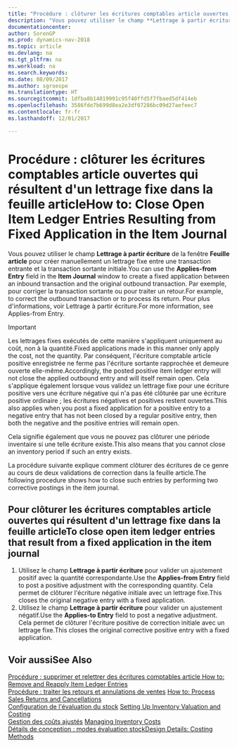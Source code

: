 ```yaml
---
title: "Procédure : clôturer les écritures comptables article ouvertes qui résultent d'un lettrage fixe dans la feuille article"
description: "Vous pouvez utiliser le champ **Lettrage à partir écriture** de la fenêtre **Feuille article** pour créer manuellement un lettrage fixe entre une transaction entrante et la transaction sortante initiale. Par exemple, pour corriger la transaction sortante ou pour traiter un retour."
documentationcenter: 
author: SorenGP
ms.prod: dynamics-nav-2018
ms.topic: article
ms.devlang: na
ms.tgt_pltfrm: na
ms.workload: na
ms.search.keywords: 
ms.date: 08/09/2017
ms.author: sgroespe
ms.translationtype: HT
ms.sourcegitcommit: 1dfba8b14019991c95f40ffd5f7fbaed5df414eb
ms.openlocfilehash: 3586fde7b699d8ea2e3df07286bc09d27aefeec7
ms.contentlocale: fr-fr
ms.lasthandoff: 12/01/2017

---
```

# <a name="how-to-close-open-item-ledger-entries-resulting-from-fixed-application-in-the-item-journal"></a><span data-ttu-id="38cb5-104">Procédure : clôturer les écritures comptables article ouvertes qui résultent d'un lettrage fixe dans la feuille article</span><span class="sxs-lookup"><span data-stu-id="38cb5-104">How to: Close Open Item Ledger Entries Resulting from Fixed Application in the Item Journal</span></span>
<span data-ttu-id="38cb5-105">Vous pouvez utiliser le champ **Lettrage à partir écriture** de la fenêtre **Feuille article** pour créer manuellement un lettrage fixe entre une transaction entrante et la transaction sortante initiale.</span><span class="sxs-lookup"><span data-stu-id="38cb5-105">You can use the **Applies-from Entry** field in the **Item Journal** window to create a fixed application between an inbound transaction and the original outbound transaction.</span></span> <span data-ttu-id="38cb5-106">Par exemple, pour corriger la transaction sortante ou pour traiter un retour.</span><span class="sxs-lookup"><span data-stu-id="38cb5-106">For example, to correct the outbound transaction or to process its return.</span></span> <span data-ttu-id="38cb5-107">Pour plus d'informations, voir Lettrage à partir écriture.</span><span class="sxs-lookup"><span data-stu-id="38cb5-107">For more information, see Applies-from Entry.</span></span>  

> [!IMPORTANT]  
>  <span data-ttu-id="38cb5-108">Les lettrages fixes exécutés de cette manière s'appliquent uniquement au coût, non à la quantité.</span><span class="sxs-lookup"><span data-stu-id="38cb5-108">Fixed applications made in this manner only apply the cost, not the quantity.</span></span> <span data-ttu-id="38cb5-109">Par conséquent, l'écriture comptable article positive enregistrée ne ferme pas l'écriture sortante rapprochée et demeure ouverte elle-même.</span><span class="sxs-lookup"><span data-stu-id="38cb5-109">Accordingly, the posted positive item ledger entry will not close the applied outbound entry and will itself remain open.</span></span> <span data-ttu-id="38cb5-110">Cela s'applique également lorsque vous validez un lettrage fixe pour une écriture positive vers une écriture négative qui n'a pas été clôturée par une écriture positive ordinaire ; les écritures négatives et positives restent ouvertes.</span><span class="sxs-lookup"><span data-stu-id="38cb5-110">This also applies when you post a fixed application for a positive entry to a negative entry that has not been closed by a regular positive entry, then both the negative and the positive entries will remain open.</span></span>  
>   
>  <span data-ttu-id="38cb5-111">Cela signifie également que vous ne pouvez pas clôturer une période inventaire si une telle écriture existe.</span><span class="sxs-lookup"><span data-stu-id="38cb5-111">This also means that you cannot close an inventory period if such an entry exists.</span></span>  

<span data-ttu-id="38cb5-112">La procédure suivante explique comment clôturer des écritures de ce genre au cours de deux validations de correction dans la feuille article.</span><span class="sxs-lookup"><span data-stu-id="38cb5-112">The following procedure shows how to close such entries by performing two corrective postings in the item journal.</span></span>  

## <a name="to-close-open-item-ledger-entries-that-result-from-a-fixed-application-in-the-item-journal"></a><span data-ttu-id="38cb5-113">Pour clôturer les écritures comptables article ouvertes qui résultent d'un lettrage fixe dans la feuille article</span><span class="sxs-lookup"><span data-stu-id="38cb5-113">To close open item ledger entries that result from a fixed application in the item journal</span></span>  

1.  <span data-ttu-id="38cb5-114">Utilisez le champ **Lettrage à partir écriture** pour valider un ajustement positif avec la quantité correspondante.</span><span class="sxs-lookup"><span data-stu-id="38cb5-114">Use the **Applies-from Entry** field to post a positive adjustment with the corresponding quantity.</span></span> <span data-ttu-id="38cb5-115">Cela permet de clôturer l'écriture négative initiale avec un lettrage fixe.</span><span class="sxs-lookup"><span data-stu-id="38cb5-115">This closes the original negative entry with a fixed application.</span></span>  
2.  <span data-ttu-id="38cb5-116">Utilisez le champ **Lettrage à partir écriture** pour valider un ajustement négatif.</span><span class="sxs-lookup"><span data-stu-id="38cb5-116">Use the **Applies-to Entry** field to post a negative adjustment.</span></span> <span data-ttu-id="38cb5-117">Cela permet de clôturer l'écriture positive de correction initiale avec un lettrage fixe.</span><span class="sxs-lookup"><span data-stu-id="38cb5-117">This closes the original corrective positive entry with a fixed application.</span></span>  

## <a name="see-also"></a><span data-ttu-id="38cb5-118">Voir aussi</span><span class="sxs-lookup"><span data-stu-id="38cb5-118">See Also</span></span>  
[<span data-ttu-id="38cb5-119"> Procédure : supprimer et relettrer des écritures comptables article</span><span class="sxs-lookup"><span data-stu-id="38cb5-119"> How to: Remove and Reapply Item Ledger Entries</span></span>](finance-how-to-remove-and-reapply-item-entries.md)  
 <span data-ttu-id="38cb5-120">[Procédure : traiter les retours et annulations de ventes](sales-how-process-sales-returns-cancellations.md) </span><span class="sxs-lookup"><span data-stu-id="38cb5-120">[How to: Process Sales Returns and Cancellations](sales-how-process-sales-returns-cancellations.md) </span></span>  
 <span data-ttu-id="38cb5-121">[Configuration de l'évaluation du stock](finance-set-up-inventory-valuation-and-costing.md) </span><span class="sxs-lookup"><span data-stu-id="38cb5-121">[Setting Up Inventory Valuation and Costing](finance-set-up-inventory-valuation-and-costing.md) </span></span>  
 <span data-ttu-id="38cb5-122">[Gestion des coûts ajustés](finance-manage-inventory-costs.md) </span><span class="sxs-lookup"><span data-stu-id="38cb5-122">[Managing Inventory Costs](finance-manage-inventory-costs.md) </span></span>  
 [<span data-ttu-id="38cb5-123">Détails de conception : modes évaluation stock</span><span class="sxs-lookup"><span data-stu-id="38cb5-123">Design Details: Costing Methods</span></span>](design-details-costing-methods.md)

